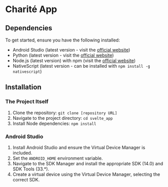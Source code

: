 # Charité App

## Dependencies
To get started, ensure you have the following installed:
- Android Studio (latest version - visit the [official website](https://developer.android.com/studio))
- Python (latest version - visit the [official website](https://www.python.org/downloads/))
- Node.js (latest version) with npm (visit the [official website](https://nodejs.org/))
- NativeScript (latest version - can be installed with `npm install -g nativescript`)

## Installation
### The Project Itself
1. Clone the repository: `git clone [repository URL]`
2. Navigate to the project directory: `cd svelte_app`
3. Install Node dependencies: `npm install`

### Android Studio
1. Install Android Studio and ensure the Virtual Device Manager is included.
2. Set the `ANDROID_HOME` environment variable.
3. Navigate to the SDK Manager and install the appropriate SDK (14.0) and SDK Tools (33.*).
4. Create a virtual device using the Virtual Device Manager, selecting the correct SDK.
